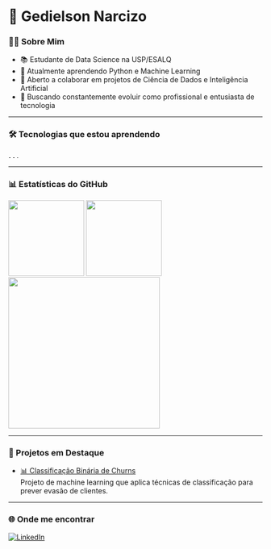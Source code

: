 # 👋 Gedielson Narcizo

### 👨‍🎓 Sobre Mim

- 📚 Estudante de Data Science na USP/ESALQ  
- 🐍 Atualmente aprendendo Python e Machine Learning  
- 🤝 Aberto a colaborar em projetos de Ciência de Dados e Inteligência Artificial  
- 🚀 Buscando constantemente evoluir como profissional e entusiasta de tecnologia  

---

### 🛠️ Tecnologias que estou aprendendo

<div align="left">
  <img src="https://skillicons.dev/icons?i=py" height="4" alt="Python" />
  <img src="https://cdn.jsdelivr.net/gh/devicons/devicon/icons/pandas/pandas-original.svg" height="4" alt="Pandas" />
  <img src="https://cdn.jsdelivr.net/gh/devicons/devicon/icons/numpy/numpy-original.svg" height="4" alt="NumPy" />
</div>

---

### 📊 Estatísticas do GitHub

<div align="left">
  <img src="https://github-readme-stats.vercel.app/api?username=Gedielson-Narcizo&show_icons=true&count_private=true&theme=dracula&hide_border=false" height="150" />
  <img src="https://github-readme-stats.vercel.app/api/top-langs?username=Gedielson-Narcizo&layout=compact&langs_count=5&theme=dracula&hide_border=false" height="150" />
</div>

<div align="left">
  <img src="https://github-readme-activity-graph.vercel.app/graph?username=Gedielson-Narcizo&radius=16&theme=react&area=true" height="300" />
</div>

---

### 🧠 Projetos em Destaque

- [📊 Classificação Binária de Churns](https://github.com/Gedielson-Narcizo/classificacao_binaria_churns)  
  Projeto de machine learning que aplica técnicas de classificação para prever evasão de clientes.

---

### 🌐 Onde me encontrar

[![LinkedIn](https://img.shields.io/badge/LinkedIn-blue?logo=linkedin&style=for-the-badge)](https://www.linkedin.com/in/gedielson-narcizo-9a7a99139/)

